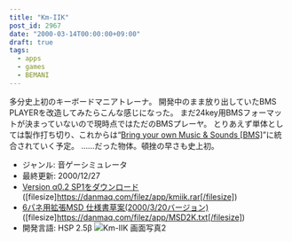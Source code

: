 ```yaml
---
title: "Km-IIK"
post_id: 2967
date: "2000-03-14T00:00:00+09:00"
draft: true
tags:
  - apps
  - games
  - BEMANI
---
```



多分史上初のキーボードマニアトレーナ。 開発中のまま放り出していたBMS PLAYERを改造してみたらこんな感じになった。 まだ24key用BMSフォーマットが決まっていないので現時点ではただのBMSプレーヤ。  とりあえず単体としては製作打ち切り、これからは“[Bring your own Music & Sounds [BMS]](https://danmaq.com/bms-bring)”に統合されていく予定。 ……だった物体。頓挫の早さも史上初。

  * ジャンル: 音ゲーシミュレータ
  * 最終更新: 2000/12/27
  * [Version α0.2 SP1をダウンロード](https://danmaq.com/filez/app/kmiik.rar) ([filesize]https://danmaq.com/filez/app/kmiik.rar[/filesize])
  * [6パネ用拡張MSD 仕様書草案(2000/3/20バージョン)](https://danmaq.com/filez/app/MSD2K.txt) ([filesize]https://danmaq.com/filez/app/MSD2K.txt[/filesize])
  * 開発言語: HSP 2.5β
![Km-IIK 画面写真2](https://danmaq.com/wp-content/uploads/2013/11/km_pic2.png)
